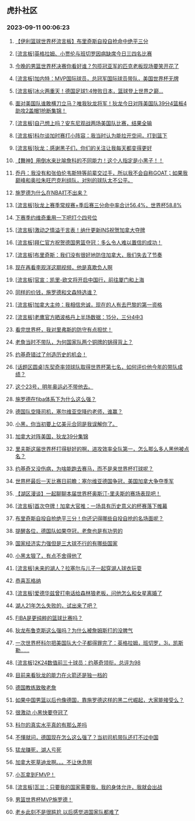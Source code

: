 ## 虎扑社区 
### 2023-09-11 00:06:23

1. [【伊利篮球世界杯流言板】布里奇斯自投自抢命中绝平三分](https://bbs.hupu.com/62058724.html)

2. [[流言板]英格拉姆、小贾伦与班切罗因病缺席今日三四名比赛](https://bbs.hupu.com/62057102.html)

3. [今晚的男篮世界杯决赛你看好谁？包揽冠亚军的匹克老板现场要笑开花了](https://bbs.hupu.com/62057917.html)

4. [[流言板]加内特：MVP国际球员，总冠军国际球员带队，美国世界杯无牌](https://bbs.hupu.com/62062402.html)

5. [[流言板]冰火两重天！德国足球1:4惨败日本，篮球登上世界之巅...](https://bbs.hupu.com/62063134.html)

6. [面对美国队谁敢横刀立马？唯我狄龙将军！狄龙今日对阵美国队39分4篮板4助攻2盖帽1抢断集锦！](https://bbs.hupu.com/62059813.html)

7. [[流言板]自己想上吗？安东尼观战两场美国队比赛，结果全输](https://bbs.hupu.com/62061118.html)

8. [[流言板]科尔谈加时赛打小阵容：我当时认为能拉开空间，打到篮下](https://bbs.hupu.com/62060951.html)

9. [[流言板]狄龙：感谢黑子们，你们的关注让我每天都变得更好](https://bbs.hupu.com/62060939.html)

10. [【舞神】用倒水来比喻詹科的不同能力！这个人指定是小黑子！！](https://bbs.hupu.com/62055982.html)

11. [乔丹：我没有和张伯伦韦斯特等前辈交过手，所以我不会自称GOAT；如果我巅峰和奥拉朱旺巴克利组队，对别的球队太不公平。](https://bbs.hupu.com/62056662.html)

12. [施罗德为什么在NBA打不出来？](https://bbs.hupu.com/62063070.html)

13. [[流言板]狄龙上赛季常规赛+季后赛三分命中率合计56.4%，世界杯58.8%](https://bbs.hupu.com/62060616.html)

14. [下赛季约维奇重用一下吧打个四号位](https://bbs.hupu.com/62061934.html)

15. [[流言板]激动之情溢于言表！纳什更新INS祝贺加拿大夺牌](https://bbs.hupu.com/62061066.html)

16. [[流言板]拜仁官方祝贺德国男篮夺冠：多么令人难以置信的成功！](https://bbs.hupu.com/62063113.html)

17. [[流言板]布里奇斯：我们没有很好地防住加拿大，我们失去了节奏](https://bbs.hupu.com/62061196.html)

18. [现在再看李观洋这期视频，他是真欺负人啊](https://bbs.hupu.com/62062284.html)

19. [[流言板]官宣：凯里-欧文将开启中国行，前往厦门和上海](https://bbs.hupu.com/62053924.html)

20. [同样的价钱，施罗德和文森特选谁？](https://bbs.hupu.com/62062769.html)

21. [[流言板]加拿大主帅：我相信忠诚，现在的人有去巴黎的第一资格](https://bbs.hupu.com/62060672.html)

22. [[流言板]老鹰官方晒波格丹上半场数据：15分，三分4中3](https://bbs.hupu.com/62061759.html)

23. [看完世界杯，我对里弗斯的防守有点担忧！](https://bbs.hupu.com/62059322.html)

24. [老詹当时不带队，为何国家队两个铜牌的锅得背上？](https://bbs.hupu.com/62061765.html)

25. [约基奇错过了创造历史的机会！](https://bbs.hupu.com/62062814.html)

26. [[话题区圆桌]东契奇率领球队取得世界杯第七名，如何评价他今年的带队成绩？](https://bbs.hupu.com/62055083.html)

27. [这个23号，明年奥运必不带他去。](https://bbs.hupu.com/62062600.html)

28. [施罗德在fiba体系下为什么这么强？](https://bbs.hupu.com/62060997.html)

29. [德国队空降司机，塞尔维亚空降约老师，谁赢？](https://bbs.hupu.com/62062833.html)

30. [小黑，你当初要上亿美元合同是我误解你了。](https://bbs.hupu.com/62061532.html)

31. [加拿大对阵美国，狄龙39分集锦](https://bbs.hupu.com/62059703.html)

32. [里夫斯这届世界杯打得挺好的啊，进攻效率全队第一，怎么那么多人黑他被点名？](https://bbs.hupu.com/62059990.html)

33. [约基奇又没伤病，为啥能跑去赛马，而不是来世界杯打球呢？](https://bbs.hupu.com/62062683.html)

34. [世界杯最后一天比赛日前瞻：塞尔维亚德国争冠，美国加拿大争夺季军](https://bbs.hupu.com/62053899.html)

35. [【湖区漫谈】一起聊聊本届世界杯奥斯汀-里夫斯的赛场表现吧！](https://bbs.hupu.com/62061030.html)

36. [[流言板]首次夺牌！加拿大官推：一场具有历史意义的杯赛落下帷幕](https://bbs.hupu.com/62061815.html)

37. [布里奇斯自投自抢绝平三分！你还记得哪些自投自抢的名场面呢？](https://bbs.hupu.com/62060719.html)

38. [提醒各位，德国队如果夺冠，老詹也是有功劳的](https://bbs.hupu.com/62062172.html)

39. [国家经济实力强但是三大球不行的有哪些国家](https://bbs.hupu.com/62061330.html)

40. [小黑太狠了，有点不舍得他了](https://bbs.hupu.com/62062613.html)

41. [[流言板]未来的湖人？拉塞尔与儿子一起穿湖人球衣玩耍](https://bbs.hupu.com/62054828.html)

42. [恭喜瓦格纳](https://bbs.hupu.com/62062738.html)

43. [[流言板]爱德华兹曾打电话给森林狼老板，问他怎么和女星离婚了](https://bbs.hupu.com/62056801.html)

44. [湖人21年怎么失败的，试出来了吧？](https://bbs.hupu.com/62062595.html)

45. [FlBA是更纯粹的篮球比赛吗？](https://bbs.hupu.com/62063041.html)

46. [狄龙布鲁克斯这么强吗？为什么被詹姆斯打的没脾气](https://bbs.hupu.com/62058964.html)

47. [一次世界杯科尔把美国队大个子都得罪完了：英格拉姆，班切罗，3j，凯斯勒……](https://bbs.hupu.com/62059664.html)

48. [[流言板]2K24数值前三十球员：约基奇领衔，总评为98](https://bbs.hupu.com/62053668.html)

49. [目前来看狄龙的能力在火箭还是独一档的](https://bbs.hupu.com/62059232.html)

50. [德国教练致敬老詹](https://bbs.hupu.com/62062823.html)

51. [如果中国男篮以后也像德国，靠施罗德这样的黑二代崛起，大家能接受么？](https://bbs.hupu.com/62062878.html)

52. [很激动 小黑快要夺冠了](https://bbs.hupu.com/62062370.html)

53. [科尔的真实水平真的有那么差吗](https://bbs.hupu.com/62063230.html)

54. [不懂就问，德国现在怎么这么强了？当初司机带队还打不过中国](https://bbs.hupu.com/62062743.html)

55. [猛龙赚死，湖人亏死](https://bbs.hupu.com/62062601.html)

56. [加拿大死草迪龙啊。。。不让休息啊](https://bbs.hupu.com/62058840.html)

57. [小瓦拿到FMVP！](https://bbs.hupu.com/62062837.html)

58. [[流言板]瓦兰：只要我的国家需要我，我的身体允许，我就会出战](https://bbs.hupu.com/62055089.html)

59. [男篮世界杯MVP施罗德！](https://bbs.hupu.com/62062949.html)

60. [老乡此刻不是很尴尬 以后感觉进国家队都难了](https://bbs.hupu.com/62062718.html)

